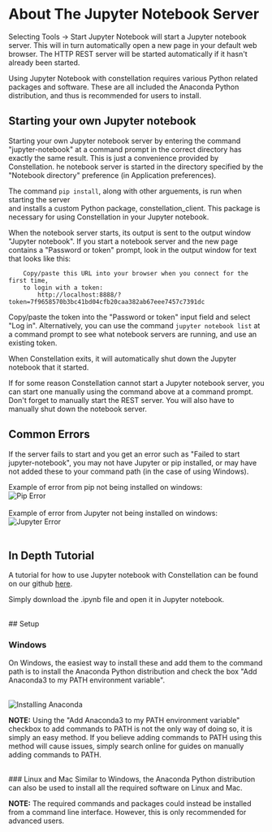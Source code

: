 # About The Jupyter Notebook Server

Selecting Tools -> Start Jupyter Notebook will start a Jupyter notebook
server. This will in turn automatically open a new page in your default
web browser. The HTTP REST server will be started automatically if it
hasn't already been started.

Using Jupyter Notebook with constellation requires various Python related packages and software.
These are all included the Anaconda Python distribution, and thus is recommended for users to install.

## Starting your own Jupyter notebook

Starting your own Jupyter notebook server by entering the command
"jupyter-notebook" at a command prompt in the correct directory has
exactly the same result. This is just a convenience provided by
Constellation.
he notebook server is started in the directory specified by the
"Notebook directory" preference (in Application preferences).

The command `pip install`, along with other arguements, is run when starting the server  
and installs a custom Python package, constellation_client.
This package is necessary for using Constellation in your Jupyter notebook.

When the notebook server starts, its output is sent to the output window
"Jupyter notebook". If you start a notebook server and the new page
contains a "Password or token" prompt, look in the output window for
text that looks like this:

        Copy/paste this URL into your browser when you connect for the first time,
        to login with a token:
            http://localhost:8888/?token=7f9658570b3bc41bd04cfb20caa382ab67eee7457c7391dc
            

Copy/paste the token into the "Password or token" input field and select
"Log in". Alternatively, you can use the command `jupyter notebook list`
at a command prompt to see what notebook servers are running, and use an
existing token.

When Constellation exits, it will automatically shut down the Jupyter
notebook that it started.

If for some reason Constellation cannot start a Jupyter notebook server,
you can start one manually using the command above at a command prompt.
Don't forget to manually start the REST server. You will also have to
manually shut down the notebook server.

## Common Errors
If the server fails to start and you get an error such as "Failed to start jupyter-notebook", 
you may not have Jupyter or pip installed, or may have not added these to your 
command path (in the case of using Windows).

Example of error from pip not being installed on windows:
<br />
<img src="../ext/docs/CoreUtilities/src/au/gov/asd/tac/constellation/utilities/PipError.png" alt="Pip Error" />
<br />
<br />
Example of error from Jupyter not being installed on windows:
<br />
<img src="../ext/docs/CoreUtilities/src/au/gov/asd/tac/constellation/utilities/JupyterError.png" alt="Jupyter Error" />
<br />
<br />

## In Depth Tutorial

A tutorial for how to use Jupyter notebook with Constellation can be found on our github
[here](https://github.com/constellation-app/constellation-training/blob/master/Analyst%20Training/Exercise%2010%20-%20Network%20Analysis%20With%20Python/notebooks_and_constellation.ipynb).

Simply download the .ipynb file and open it in Jupyter notebook.

<br />
## Setup

### Windows
On Windows, the easiest way to install these and add them to the command path is to install the 
Anaconda Python distribution and check the box "Add Anaconda3 to my PATH environment variable".

<br />
<img src="../ext/docs/CoreUtilities/src/au/gov/asd/tac/constellation/utilities/AnacondaInstall.png" alt="Installing Anaconda" />
<br />

**NOTE:** Using the "Add Anaconda3 to my PATH environment variable" checkbox to add commands to PATH is not the only way of doing so, it is simply an easy method.
If you believe adding commands to PATH using this method will cause issues, simply search online for guides on manually adding commands to PATH.

<br />
### Linux and Mac
Similar to Windows, the Anaconda Python distribution can also be used to install 
all the required software on Linux and Mac.

**NOTE:** The required commands and packages could instead be installed from a command 
line interface. However, this is only recommended for advanced users.
